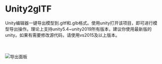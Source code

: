 # Unity2glTF
Unity编辑器一键导出模型到.gltf和.glb格式。使用unity打开该项目，即可进行模型导出操作。理论上支持unity5.4~unity2019所有版本，建议你使用最新版的unity。如果有需要修改源代码，请使用vs2015及以上版本。
</br></br></br></br>
![导出面板](https://raw.githubusercontent.com/kekeqy/Unity2glTF/master/Unity2glTF.png)
